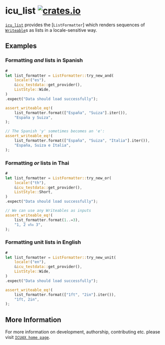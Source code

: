 # icu_list [![crates.io](https://img.shields.io/crates/v/icu_list)](https://crates.io/crates/icu_list)

[`icu_list`](crate) provides the [`ListFormatter`] which renders sequences of [`Writeable`](
writeable::Writeable)s as lists in a locale-sensitive way.

## Examples

### Formatting *and* lists in Spanish

```rust
#
let list_formatter = ListFormatter::try_new_and(
    locale!("es"),
    &icu_testdata::get_provider(),
    ListStyle::Wide,
)
.expect("Data should load successfully");

assert_writeable_eq!(
    list_formatter.format(["España", "Suiza"].iter()),
    "España y Suiza",
);

// The Spanish 'y' sometimes becomes an 'e':
assert_writeable_eq!(
    list_formatter.format(["España", "Suiza", "Italia"].iter()),
    "España, Suiza e Italia",
);
```

### Formatting *or* lists in Thai

```rust
#
let list_formatter = ListFormatter::try_new_or(
    locale!("th"),
    &icu_testdata::get_provider(),
    ListStyle::Short,
)
.expect("Data should load successfully");

// We can use any Writeables as inputs
assert_writeable_eq!(
    list_formatter.format(1..=3),
    "1, 2 หรือ 3",
);
```

### Formatting unit lists in English

```rust
#
let list_formatter = ListFormatter::try_new_unit(
    locale!("en"),
    &icu_testdata::get_provider(),
    ListStyle::Wide,
)
.expect("Data should load successfully");

assert_writeable_eq!(
    list_formatter.format(["1ft", "2in"].iter()),
    "1ft, 2in",
);
```

## More Information

For more information on development, authorship, contributing etc. please visit [`ICU4X home page`](https://github.com/unicode-org/icu4x).
